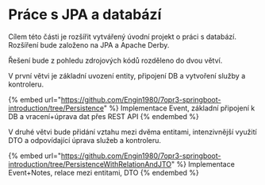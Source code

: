 # Práce s JPA a databází

Cílem této části je rozšířit vytvářený úvodní projekt o práci s databází. Rozšíření bude založeno na JPA a Apache Derby.

Řešení bude z pohledu zdrojových kódů rozděleno do dvou větví.&#x20;

V první větvi je základní uvození entity, připojení DB a vytvoření služby a kontroleru.

{% embed url="https://github.com/Engin1980/7opr3-springboot-introduction/tree/Persistence" %}
Implementace Event,  základní připojení k DB a vracení+úprava dat přes REST API
{% endembed %}

V druhé větvi bude přidání vztahu mezi dvěma entitami, intenzivnější využití DTO a odpovídající úprava služeb a kontroleru.

{% embed url="https://github.com/Engin1980/7opr3-springboot-introduction/tree/PersistenceWithRelationAndJTO" %}
Implementace Event+Notes, relace mezi entitami, DTO
{% endembed %}
